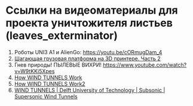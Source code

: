 # Ссылки на видеоматериалы для проекта уничтожителя листьев (leaves_exterminator)
1. Роботы UNI3 A1 и AlienGo: https://youtu.be/cORmugDam_4
2. [Шагающая грузовая платформа на 3D принтере. Часть 2](https://www.youtube.com/watch?v=C_nxCPMWlyc)
3. Гнев природы! ПЫЛЕВЫЕ ВИХРИ! https://www.youtube.com/watch?v=W9tKKi5Xpes
4. [How WIND TUNNELS Work](https://www.youtube.com/watch?v=KC0E0wU6inU)
5. [How WIND TUNNELS Work2](https://youtu.be/L1AYo9Mk1EI) 
6. [WIND TUNNELS | Delft University of Technology | Subsonic | Supersonic Wind Tunnels](https://www.youtube.com/watch?v=P0XzOsalLhk)
